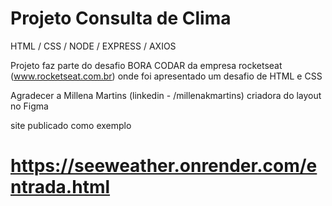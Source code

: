 # Projeto Consulta de Clima

HTML / CSS / NODE / EXPRESS / AXIOS

Projeto faz parte do desafio BORA CODAR da empresa rocketseat (www.rocketseat.com.br)
onde foi apresentado um desafio de HTML e CSS

Agradecer a Millena Martins (linkedin - /millenakmartins) criadora do layout no Figma

site publicado como exemplo

# https://seeweather.onrender.com/entrada.html
